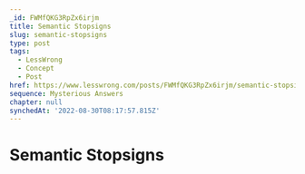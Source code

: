 ```yaml
---
_id: FWMfQKG3RpZx6irjm
title: Semantic Stopsigns
slug: semantic-stopsigns
type: post
tags:
  - LessWrong
  - Concept
  - Post
href: https://www.lesswrong.com/posts/FWMfQKG3RpZx6irjm/semantic-stopsigns
sequence: Mysterious Answers
chapter: null
synchedAt: '2022-08-30T08:17:57.815Z'
---
```


# Semantic Stopsigns
